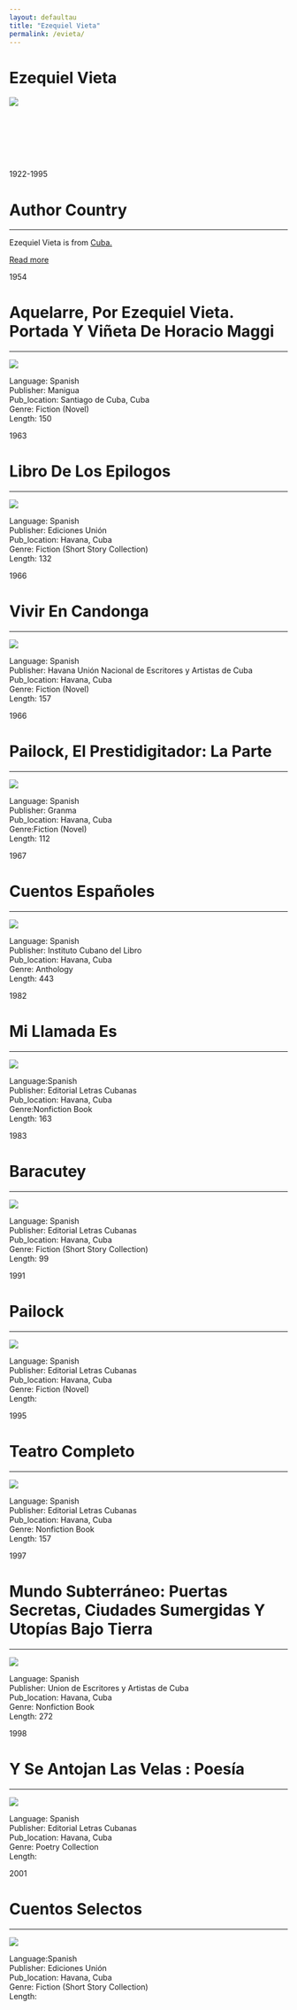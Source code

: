 ```yaml
---
layout: defaultau
title: "Ezequiel Vieta"
permalink: /evieta/
---
```

<!-- partial:index.partial.html -->
<div class="content">
     <h1>Ezequiel Vieta</h1>
    <div class="quote">
        <div><img src="https://www.ecured.cu/images/8/89/Ezequiel_Vieta_%281922-1995%29%2C_escritor_cubano.jpg" class="logo"></div>
    </div>
    <div class="timeline">
        <div style="padding-bottom:100px;"></div>
        <div class="block">
             <div class="date right"><p class="right"> 1922-1995 </p></div>
            <div class="dot"></div>
            <div class="left first">
            <div class="author_country">
                <h1>Author Country</h1><hr>
          <div class="aclocation">  <p>Ezequiel Vieta is from <a href="http://localhost:4000/62">Cuba.</a></p></div>
              <div class="acreadmore">  <a href="https://es.wikipedia.org/wiki/Ezequiel_Vieta" target="_blank">Read more</a></div>
            </div>
            </div>
        <div class="block">
            <div class="date left"><p class="left">1954</p></div>
            <div class="dot"></div>
            <div class="right">
                <h1>Aquelarre, Por Ezequiel Vieta. Portada Y Viñeta De Horacio Maggi</h1><hr>
                <p><img src="https://books.google.dm/books/content?id=Jh6oAAAAIAAJ&printsec=frontcover&img=1&zoom=1&imgtk=AFLRE73zMX0LewH2eTPkrf00uQtYHhnrQAqHHBgn-PLu8JCZiHfKCW-KJXw_Glb_BWFjdDUG5vjKYWJ5liZ6IuaOd6lXslmgV3qYcjTcN7b73tbCN-HO_o7aSdcdWMJH9DcKlkfmqlfu"></p>
                <p>
                Language: Spanish<br/>
                Publisher: Manigua<br/>
                Pub_location: Santiago de Cuba, Cuba<br/>
                Genre: Fiction (Novel)<br/>
                Length: 150<br/>                   </p>
            </div>
        </div>
       <div class="block">
            <div class="date left"><p class="left">1963</p></div>
            <div class="dot"></div>
            <div class="right">
                <h1>Libro De Los Epilogos</h1><hr>
                <p><img src="https://m.media-amazon.com/images/I/41B82bQ9SyL._SX218_BO1,204,203,200_QL40_FMwebp_.jpg"></p>
                <p>
                Language: Spanish<br/>
                Publisher: Ediciones Unión<br/>
                Pub_location: Havana, Cuba<br/>
                Genre: Fiction (Short Story Collection)<br/>
                Length: 132<br/>                   </p>
            </div>
        </div>
       <div class="block">
            <div class="date left"><p class="left">1966</p></div>
            <div class="dot"></div>
            <div class="right">
                <h1>Vivir En Candonga</h1><hr>
                <p><img src="https://pictures.abebooks.com/inventory/md/md6947682996.jpg"></p>
                <p>
                Language: Spanish<br/>
                Publisher: Havana Unión Nacional de Escritores y Artistas de Cuba<br/>
                Pub_location: Havana, Cuba<br/>
                Genre: Fiction (Novel)<br/>
                Length: 157<br/>                   </p>
            </div>
        </div>
       <div class="block">
            <div class="date left"><p class="left">1966</p></div>
            <div class="dot"></div>
            <div class="right">
                <h1>Pailock, El Prestidigitador: La Parte</h1><hr>
                <p><img src="https://m.media-amazon.com/images/I/513bVo0TzqL._SX373_BO1,204,203,200_.jpg"></p>
                <p>
                Language: Spanish<br/>
                Publisher: Granma<br/>
                Pub_location: Havana, Cuba<br/>
                Genre:Fiction (Novel) <br/>
                Length: 112<br/>                   </p>
            </div>
        </div>
<div class="block">
            <div class="date left"><p class="left">1967</p></div>
            <div class="dot"></div>
            <div class="right">
                <h1>Cuentos Españoles</h1><hr>
                <p><img src="https://m.media-amazon.com/images/I/51iKwVxk9lL._SX373_BO1,204,203,200_.jpg"></p>
                <p>
                Language: Spanish<br/>
                Publisher: Instituto Cubano del Libro<br/>
                Pub_location: Havana, Cuba<br/>
                Genre: Anthology<br/>
                Length: 443<br/>                   </p>
            </div>
        </div>
       <div class="block">
            <div class="date left"><p class="left">1982</p></div>
            <div class="dot"></div>
            <div class="right">
                <h1>Mi Llamada Es</h1><hr>
                <p><img src="https://books.google.dm/books/content?id=UkmwAAAAIAAJ&printsec=frontcover&img=1&zoom=1&imgtk=AFLRE70ZyZ-qlFW3QwiTJKT7_6L5r5w5vHlIFfVwm0Ucj2ocTyBqw11E6Z3cuXDFi_Ol9UZcp6dJy_uVIRUFnJas1rk0Ms5Hy8Y8GOGiSIHkQ5vjHmEFBl9hpmTg-0-XrcR5lCKVz242"></p>
                <p>
                Language:Spanish <br/>
                Publisher: Editorial Letras Cubanas<br/>
                Pub_location: Havana, Cuba<br/>
                Genre:Nonfiction Book <br/>
                Length: 163<br/>                   </p>
            </div>
        </div>
       <div class="block">
            <div class="date left"><p class="left">1983</p></div>
            <div class="dot"></div>
            <div class="right">
                <h1>Baracutey</h1><hr>
                <p><img src="https://www.poemas-del-alma.com/blog/wp-content/uploads/2019/12/Ezequiel-Vieta.jpg"></p>
                <p>
                Language: Spanish<br/>
                Publisher: Editorial Letras Cubanas<br/>
                Pub_location: Havana, Cuba<br/>
                Genre: Fiction (Short Story Collection)<br/>
                Length: 99<br/>                   </p>
            </div>
        </div>
       <div class="block">
            <div class="date left"><p class="left">1991</p></div>
            <div class="dot"></div>
            <div class="right">
                <h1>Pailock</h1><hr>
                <p><img src="https://encrypted-tbn0.gstatic.com/images?q=tbn:ANd9GcS92Krh1Gv6bkZfdLcuc683syOgO8CVc_xeidEbCa9a5w&s"></p>
                <p>
                Language: Spanish<br/>
                Publisher: Editorial Letras Cubanas<br/>
                Pub_location: Havana, Cuba<br/>
                Genre: Fiction (Novel)<br/>
                Length: <br/>                   </p>
            </div>
        </div>
      <div class="block">
            <div class="date left"><p class="left">1995</p></div>
            <div class="dot"></div>
            <div class="right">
                <h1>Teatro Completo</h1><hr>
                <p><img src="https://www.ecured.cu/images/f/fa/Teatro_Completo.JPG"></p>
                <p>
                Language: Spanish<br/>
                Publisher: Editorial Letras Cubanas<br/>
                Pub_location: Havana, Cuba<br/>
                Genre: Nonfiction Book<br/>
                Length: 157<br/>                   </p>
            </div>
        </div>
       <div class="block">
            <div class="date left"><p class="left">1997</p></div>
            <div class="dot"></div>
            <div class="right">
                <h1>Mundo Subterráneo: Puertas Secretas, Ciudades Sumergidas Y Utopías Bajo Tierra</h1><hr>
                <p><img src="https://m.media-amazon.com/images/I/51LXLiMfbLL._SX358_BO1,204,203,200_.jpg"></p>
                <p>
                Language: Spanish<br/>
                Publisher: Union de Escritores y Artistas de Cuba<br/>
                Pub_location: Havana, Cuba<br/>
                Genre: Nonfiction Book<br/>
                Length: 272<br/>                   </p>
            </div>
        </div>
       <div class="block">
            <div class="date left"><p class="left">1998</p></div>
            <div class="dot"></div>
            <div class="right">
                <h1>Y Se Antojan Las Velas : Poesía</h1><hr>
                <p><img src="https://1.bp.blogspot.com/-DusLdikPyb8/XSIRidE_pLI/AAAAAAAAAvM/1Xm8_YsFDAENoTLAFCZ8p2CfdzzrbcpEACLcBGAs/s1600/Vieta%2B_%2BVelas.jpeg"></p>
                <p>
                Language: Spanish<br/>
                Publisher: Editorial Letras Cubanas<br/>
                Pub_location: Havana, Cuba<br/>
                Genre: Poetry Collection<br/>
                Length: <br/>                   </p>
            </div>
        </div>
       <div class="block">
            <div class="date left"><p class="left">2001</p></div>
            <div class="dot"></div>
            <div class="right">
                <h1>Cuentos Selectos</h1><hr>
                <p><img src="https://www.ecured.cu/images/7/77/Cuentos_selectos.jpg"></p>
                <p>
                Language:Spanish <br/>
                Publisher: Ediciones Unión<br/>
                Pub_location: Havana, Cuba<br/>
                Genre: Fiction (Short Story Collection)<br/>
                Length: <br/>                   </p>
            </div>
        </div>
